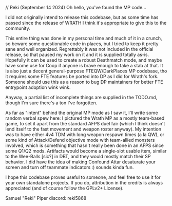 // Reki (September 14 2024)
Oh hello, you've found the MP code...

I did not originally intend to release this codebase, but as some time has passed since the release of WRATH I think it's appropriate to give this to the community.

This entire thing was done in my personal time and much of it in a crunch, so beware some questionable code in places, but I tried to keep it pretty sane and well organized. Regrettably it was not included in the official release, so that paused my work on it and it is supplied totally as-is.
Hopefully it can be used to create a robust Deathmatch mode, and maybe have some use for Coop if anyone is brave enough to take a stab at that. It is also just a decent general-purpose FTEQW/DarkPlaces MP codebase, tho it requires some FTE features be ported into DP as I did for Wrath's fork.
Someone should use this as a reason to bug DP maintainers for better FTE entrypoint adoption wink wink.

Anyway, a partial list of incomplete things are supplied in the TODO.md, though I'm sure there's a ton I've forgotten.

As far as "intent" behind the original MP mode as I saw it, I'll write some random verbal spew here:
I pictured the Wrath MP as a mostly team-based game, to set it apart from the standard AFPS duel fair (which I think doesn't lend itself to the fast movement and weapon roster anyway).
My intention was to have either 4v4 TDM with long weapon respawn times (a la QW), or some kind of Attack/Defend objective mode with team-allied monsters involved, which is something that hasn't really been done in an AFPS since some Q1/Q2 mods.
Artifacts would become a single-slot usable item, similar to the Wee-Balls [sic?] in DBT, and they would mostly match their SP behavior. I did have the idea of making Confound Attar desaturate your screen and turn off teammate indicators :) sounds kinda fun.

I hope this codebase proves useful to someone, and feel free to use it for your own standalone projects. If you do, attribution in the credits is always appreciated (and of course follow the GPLv2+ License).

Samuel "Reki" Piper
discord: reki5868